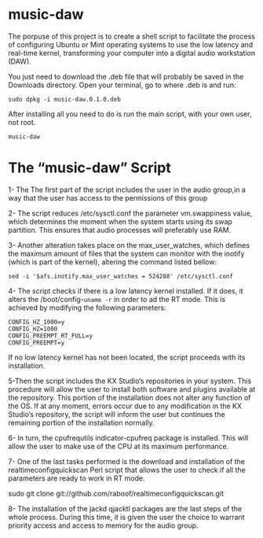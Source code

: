 # music-daw
The porpuse of this project is to create a shell script to facilitate the process of configuring Ubuntu or Mint operating systems to use the low latency and real-time kernel, transforming your computer into a digital audio workstation (DAW).

You just need to download the .deb file that will probably be saved in the Downloads directory.
Open your terminal, go to where .deb is and run:
```
sudo dpkg -i music-daw.0.1.0.deb
```
After installing all you need to do is run the main script, with your own user, not root.
```
music-daw
```

# The “music-daw” Script
  

1- The The first part of the script includes the user in the audio group,in a way that the user has access to the permissions of this group

2- The script reduces /etc/sysctl.conf  the parameter vm.swappiness value, which determines the moment when the system starts using its swap partition. This ensures that audio processes will preferably use RAM.

3- Another alteration takes place on the  max_user_watches, which defines the maximum amount of files that the system can monitor with the inotify (which is part of the kernel), altering the command listed bellow: 
```
sed -i '$afs.inotify.max_user_watches = 524288' /etc/sysctl.conf
```
4- The script checks if there is a low latency kernel installed. If it does, it alters the /boot/config-`uname -r` in order to ad the RT mode. This is achieved by modifying the following parameters:
```
CONFIG_HZ_1000=y
CONFIG_HZ=1000
CONFIG_PREEMPT_RT_FULL=y
CONFIG_PREEMPT=y
```
If no low latency kernel has not been located, the script proceeds with its installation.

5-Then the script includes the KX Studio’s repositories in your system. This procedure will allow the user to install both software and plugins available at the repository. This portion of the installation does not alter any function of the OS. If at any moment, errors occur due to any modification in the KX Studio’s repository, the script will inform the user but continues the remaining portion of the installation normally. 

6- In turn, the  cpufrequtils indicator-cpufreq package is installed. This will allow the user to make use of the CPU at its maximum performance.

7- One of the last tasks performed is the download and installation of the realtimeconfigquickscan Perl script that allows the user to check if all the parameters are ready to work in RT mode.

sudo git clone git://github.com/raboof/realtimeconfigquickscan.git

8- The installation of the jackd qjacktl packages are the last steps of the whole process. During this time, it is given the user the choice to warrant priority access and access to memory for the audio group. 
